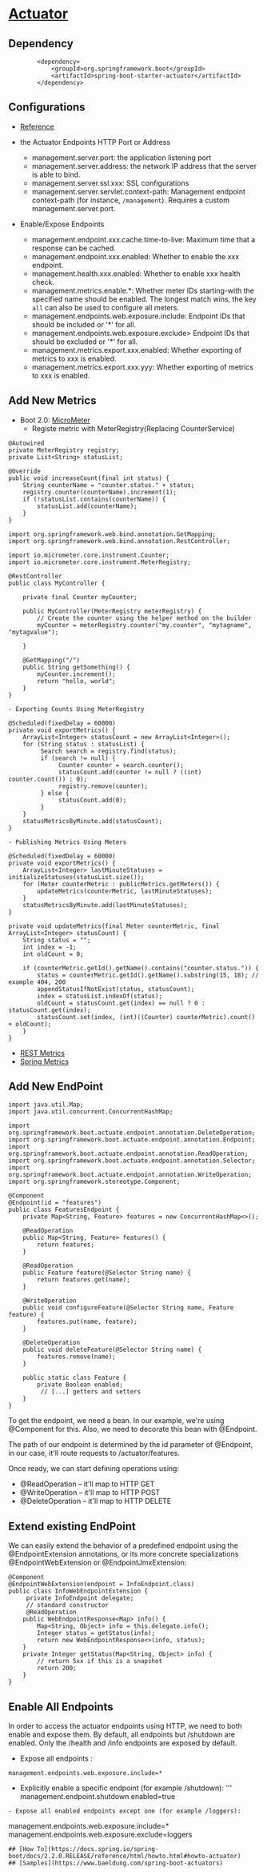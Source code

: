 # [Actuator](https://docs.spring.io/spring-boot/docs/2.2.0.RELEASE/reference/html/production-ready-features.html)
## Dependency
```
		<dependency>
			<groupId>org.springframework.boot</groupId>
			<artifactId>spring-boot-starter-actuator</artifactId>
		</dependency>
```

## Configurations
- [Reference](https://docs.spring.io/spring-boot/docs/2.2.0.RELEASE/reference/html/appendix-application-properties.html#actuator-properties)
- the Actuator Endpoints HTTP Port or Address
    - management.server.port: the application listening port
    - management.server.address: the network IP address that the server is able to bind.
    - management.server.ssl.xxx: SSL configurations
    - management.server.servlet.context-path: Management endpoint context-path (for instance, `/management`). Requires a custom management.server.port.
    
- Enable/Expose Endpoints
    - management.endpoint.xxx.cache.time-to-live: Maximum time that a response can be cached.
    - management.endpoint.xxx.enabled: Whether to enable the xxx endpoint.
    - management.health.xxx.enabled: Whether to enable xxx health check.
    - management.metrics.enable.*: Whether meter IDs starting-with the specified name should be enabled. The longest match wins, the key `all` can also be used to configure all meters.
    - management.endpoints.web.exposure.include: Endpoint IDs that should be included or '*' for all.
    - management.endpoints.web.exposure.exclude> Endpoint IDs that should be excluded or '*' for all.
    - management.metrics.export.xxx.enabled: Whether exporting of metrics to xxx is enabled.
    - management.metrics.export.xxx.yyy: Whether exporting of metrics to xxx is enabled.
    
## Add New Metrics
- Boot 2.0: [MicroMeter](https://www.baeldung.com/micrometer)
    - Registe metric with MeterRegistry(Replacing CounterService)
```
@Autowired
private MeterRegistry registry;
private List<String> statusList;
 
@Override
public void increaseCount(final int status) {
    String counterName = "counter.status." + status;
    registry.counter(counterName).increment(1);
    if (!statusList.contains(counterName)) {
        statusList.add(counterName);
    }
}

import org.springframework.web.bind.annotation.GetMapping;
import org.springframework.web.bind.annotation.RestController;

import io.micrometer.core.instrument.Counter;
import io.micrometer.core.instrument.MeterRegistry;

@RestController
public class MyController {

    private final Counter myCounter;

    public MyController(MeterRegistry meterRegistry) {
        // Create the counter using the helper method on the builder
        myCounter = meterRegistry.counter("my.counter", "mytagname", "mytagvalue");

    }

    @GetMapping("/")
    public String getSomething() {
    	myCounter.increment();
    	return "hello, world";
    }
}
```

    - Exporting Counts Using MeterRegistry
```
@Scheduled(fixedDelay = 60000)
private void exportMetrics() {
    ArrayList<Integer> statusCount = new ArrayList<Integer>();
    for (String status : statusList) {
         Search search = registry.find(status);
         if (search != null) {
              Counter counter = search.counter();
              statusCount.add(counter != null ? ((int) counter.count()) : 0);
              registry.remove(counter);
         } else {
              statusCount.add(0);
         }
    }
    statusMetricsByMinute.add(statusCount);
}
```

    - Publishing Metrics Using Meters
```
@Scheduled(fixedDelay = 60000)
private void exportMetrics() {
    ArrayList<Integer> lastMinuteStatuses = initializeStatuses(statusList.size()); 
    for (Meter counterMetric : publicMetrics.getMeters()) {
        updateMetrics(counterMetric, lastMinuteStatuses);
    }
    statusMetricsByMinute.add(lastMinuteStatuses);
}
 
private void updateMetrics(final Meter counterMetric, final ArrayList<Integer> statusCount) {
    String status = "";
    int index = -1;
    int oldCount = 0;
 
    if (counterMetric.getId().getName().contains("counter.status.")) {
        status = counterMetric.getId().getName().substring(15, 18); // example 404, 200
        appendStatusIfNotExist(status, statusCount);
        index = statusList.indexOf(status);
        oldCount = statusCount.get(index) == null ? 0 : statusCount.get(index);
        statusCount.set(index, (int)((Counter) counterMetric).count() + oldCount);
    }
}
```
- [REST Metrics](https://www.baeldung.com/spring-rest-api-metrics)
- [Spring Metrics](https://docs.spring.io/spring-metrics/docs/current/public/prometheus)

## Add New EndPoint
```
import java.util.Map;
import java.util.concurrent.ConcurrentHashMap;

import org.springframework.boot.actuate.endpoint.annotation.DeleteOperation;
import org.springframework.boot.actuate.endpoint.annotation.Endpoint;
import org.springframework.boot.actuate.endpoint.annotation.ReadOperation;
import org.springframework.boot.actuate.endpoint.annotation.Selector;
import org.springframework.boot.actuate.endpoint.annotation.WriteOperation;
import org.springframework.stereotype.Component;

@Component
@Endpoint(id = "features")
public class FeaturesEndpoint { 
    private Map<String, Feature> features = new ConcurrentHashMap<>();
 
    @ReadOperation
    public Map<String, Feature> features() {
        return features;
    }
 
    @ReadOperation
    public Feature feature(@Selector String name) {
        return features.get(name);
    }
 
    @WriteOperation
    public void configureFeature(@Selector String name, Feature feature) {
        features.put(name, feature);
    }
 
    @DeleteOperation
    public void deleteFeature(@Selector String name) {
        features.remove(name);
    }
 
    public static class Feature {
        private Boolean enabled;
         // [...] getters and setters 
    }
}
```
To get the endpoint, we need a bean. In our example, we're using @Component for this. Also, we need to decorate this bean with @Endpoint.

The path of our endpoint is determined by the id parameter of @Endpoint, in our case, it'll route requests to /actuator/features.

Once ready, we can start defining operations using:
- @ReadOperation – it'll map to HTTP GET
- @WriteOperation – it'll map to HTTP POST
- @DeleteOperation – it'll map to HTTP DELETE

## Extend existing EndPoint
We can easily extend the behavior of a predefined endpoint using the @EndpointExtension annotations, or its more concrete specializations @EndpointWebExtension or @EndpointJmxExtension:
```
@Component
@EndpointWebExtension(endpoint = InfoEndpoint.class)
public class InfoWebEndpointExtension {
     private InfoEndpoint delegate;
     // standard constructor
     @ReadOperation
    public WebEndpointResponse<Map> info() {
        Map<String, Object> info = this.delegate.info();
        Integer status = getStatus(info);
        return new WebEndpointResponse<>(info, status);
    } 
    private Integer getStatus(Map<String, Object> info) {
        // return 5xx if this is a snapshot
        return 200;
    }
}
```
## Enable All Endpoints
In order to access the actuator endpoints using HTTP, we need to both enable and expose them. 
By default, all endpoints but /shutdown are enabled.  Only the /health and /info endpoints are exposed by default.

- Expose all endpoints :
```
management.endpoints.web.exposure.include=*
```
- Explicitly enable a specific endpoint (for example /shutdown):
'''
management.endpoint.shutdown.enabled=true
```
- Expose all enabled endpoints except one (for example /loggers):
```
management.endpoints.web.exposure.include=*
management.endpoints.web.exposure.exclude=loggers
```
## [How To](https://docs.spring.io/spring-boot/docs/2.2.0.RELEASE/reference/html/howto.html#howto-actuator)
## [Samples](https://www.baeldung.com/spring-boot-actuators)
